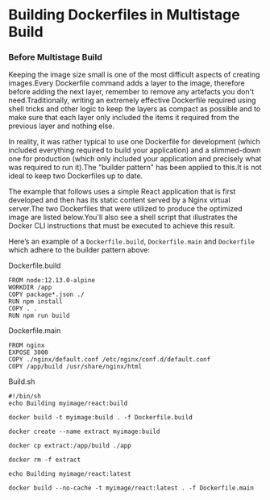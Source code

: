 
# Building Dockerfiles in Multistage Build

### Before Multistage Build

Keeping the image size small is one of the most difficult aspects of creating images.Every Dockerfile command adds a layer to the image, therefore before adding the next layer, remember to remove any artefacts you don't need.Traditionally, writing an extremely effective Dockerfile required using shell tricks and other logic to keep the layers as compact as possible and to make sure that each layer only included the items it required from the previous layer and nothing else.

In reality, it was rather typical to use one Dockerfile for development (which included everything required to build your application) and a slimmed-down one for production (which only included your application and precisely what was required to run it).The "builder pattern" has been applied to this.It is not ideal to keep two Dockerfiles up to date.

The example that follows uses a simple React application that is first developed and then has its static content served by a Nginx virtual server.The two Dockerfiles that were utilized to produce the optimized image are listed below.You'll also see a shell script that illustrates the Docker CLI instructions that must be executed to achieve this result.

Here’s an example of a `Dockerfile.build`, `Dockerfile.main` and `Dockerfile` which adhere to the builder pattern above:

Dockerfile.build
```
FROM node:12.13.0-alpine
WORKDIR /app
COPY package*.json ./
RUN npm install
COPY . .
RUN npm run build
```

Dockerfile.main
```
FROM nginx
EXPOSE 3000
COPY ./nginx/default.conf /etc/nginx/conf.d/default.conf
COPY /app/build /usr/share/nginx/html
```

Build.sh
```
#!/bin/sh
echo Building myimage/react:build

docker build -t myimage:build . -f Dockerfile.build

docker create --name extract myimage:build

docker cp extract:/app/build ./app

docker rm -f extract

echo Building myimage/react:latest

docker build --no-cache -t myimage/react:latest . -f Dockerfile.main
```
